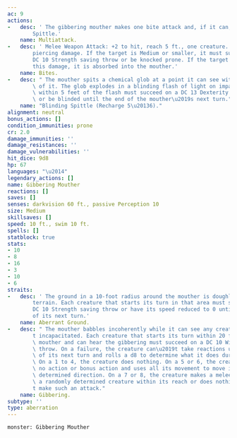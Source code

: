 ```yaml
---
ac: 9
actions:
-   desc: ' The gibbering mouther makes one bite attack and, if it can, uses its Blinding
        Spittle.'
    name: Multiattack.
-   desc: ' Melee Weapon Attack: +2 to hit, reach 5 ft., one creature. Hit: 17 (5d6)
        piercing damage. If the target is Medium or smaller, it must succeed on a
        DC 10 Strength saving throw or be knocked prone. If the target is killed by
        this damage, it is absorbed into the mouther.'
    name: Bites.
-   desc: " The mouther spits a chemical glob at a point it can see within 15 feet\
        \ of it. The glob explodes in a blinding flash of light on impact. Each creature\
        \ within 5 feet of the flash must succeed on a DC 13 Dexterity saving throw\
        \ or be blinded until the end of the mouther\u2019s next turn."
    name: "Blinding Spittle (Recharge 5\u20136)."
alignment: neutral
bonus_actions: []
condition_immunities: prone
cr: 2.0
damage_immunities: ''
damage_resistances: ''
damage_vulnerabilities: ''
hit_dice: 9d8
hp: 67
languages: "\u2014"
legendary_actions: []
name: Gibbering Mouther
reactions: []
saves: []
senses: darkvision 60 ft., passive Perception 10
size: Medium
skillsaves: []
speed: 10 ft., swim 10 ft.
spells: []
statblock: true
stats:
- 10
- 8
- 16
- 3
- 10
- 6
straits:
-   desc: ' The ground in a 10-foot radius around the mouther is doughlike difficult
        terrain. Each creature that starts its turn in that area must succeed on a
        DC 10 Strength saving throw or have its speed reduced to 0 until the start
        of its next turn.'
    name: Aberrant Ground.
-   desc: " The mouther babbles incoherently while it can see any creature and isn\u2019\
        t incapacitated. Each creature that starts its turn within 20 feet of the\
        \ mouther and can hear the gibbering must succeed on a DC 10 Wisdom saving\
        \ throw. On a failure, the creature can\u2019t take reactions until the start\
        \ of its next turn and rolls a d8 to determine what it does during its turn.\
        \ On a 1 to 4, the creature does nothing. On a 5 or 6, the creature takes\
        \ no action or bonus action and uses all its movement to move in a randomly\
        \ determined direction. On a 7 or 8, the creature makes a melee attack against\
        \ a randomly determined creature within its reach or does nothing if it can\u2019\
        t make such an attack."
    name: Gibbering.
subtype: ''
type: aberration
---
```

```statblock
monster: Gibbering Mouther
```